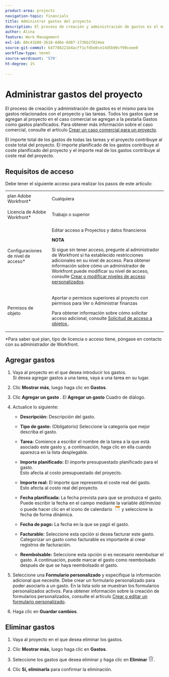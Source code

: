 ```yaml
---
product-area: projects
navigation-topic: financials
title: Administrar gastos del proyecto
description: El proceso de creación y administración de gastos es el mismo para los gastos relacionados con el proyecto y las tareas. Todos los gastos que se agregan al proyecto en el caso comercial se agregan a la pestaña Gastos como gastos planificados. Para obtener más información sobre el caso empresarial, consulte el artículo Crear un caso empresarial para un proyecto
author: Alina
feature: Work Management
exl-id: 80c41b08-3618-4d6e-8d07-1736b2f824ea
source-git-commit: 647788221b4acff1cfd5e0ce14d5b99cf90ceee0
workflow-type: tm+mt
source-wordcount: '579'
ht-degree: 1%

---
```


# Administrar gastos del proyecto

El proceso de creación y administración de gastos es el mismo para los gastos relacionados con el proyecto y las tareas. Todos los gastos que se agregan al proyecto en el caso comercial se agregan a la pestaña Gastos como gastos planificados. Para obtener más información sobre el caso comercial, consulte el artículo [Crear un caso comercial para un proyecto](../../../manage-work/projects/define-a-business-case/create-business-case.md).

El importe total de los gastos de todas las tareas y el proyecto contribuye al coste total del proyecto. El importe planificado de los gastos contribuye al coste planificado del proyecto y el importe real de los gastos contribuye al coste real del proyecto.

## Requisitos de acceso

Debe tener el siguiente acceso para realizar los pasos de este artículo:

<table style="table-layout:auto"> 
 <col> 
 <col> 
 <tbody> 
  <tr> 
   <td role="rowheader">plan Adobe Workfront*</td> 
   <td> <p>Cualquiera</p> </td> 
  </tr> 
  <tr> 
   <td role="rowheader">Licencia de Adobe Workfront*</td> 
   <td> <p>Trabajo o superior </p> </td> 
  </tr> 
  <tr> 
   <td role="rowheader">Configuraciones de nivel de acceso*</td> 
   <td> <p>Editar acceso a Proyectos y datos financieros</p> <p><b>NOTA</b> </p>
   <p> Si sigue sin tener acceso, pregunte al administrador de Workfront si ha establecido restricciones adicionales en su nivel de acceso. Para obtener información sobre cómo un administrador de Workfront puede modificar su nivel de acceso, consulte <a href="../../../administration-and-setup/add-users/configure-and-grant-access/create-modify-access-levels.md" class="MCXref xref">Crear o modificar niveles de acceso personalizados</a>.</p> </td> 
  </tr> 
  <tr> 
   <td role="rowheader">Permisos de objeto</td> 
   <td> <p>Aportar o permisos superiores al proyecto con permisos para Ver o Administrar finanzas</p> <p>Para obtener información sobre cómo solicitar acceso adicional, consulte <a href="../../../workfront-basics/grant-and-request-access-to-objects/request-access.md" class="MCXref xref">Solicitud de acceso a objetos </a>.</p> </td> 
  </tr> 
 </tbody> 
</table>

&#42;Para saber qué plan, tipo de licencia o acceso tiene, póngase en contacto con su administrador de Workfront.

## Agregar gastos

1. Vaya al proyecto en el que desea introducir los gastos.\
   Si desea agregar gastos a una tarea, vaya a una tarea en su lugar. 
1. Clic **Mostrar más**, luego haga clic en **Gastos**.
1. Clic **Agregar un gasto** .
El **Agregar un gasto** Cuadro de diálogo.
1. Actualice lo siguiente:

   * **Descripción:** Descripción del gasto.

   * **Tipo de gasto:** (Obligatorio) Seleccione la categoría que mejor describa el gasto.
   * **Tarea:** Comience a escribir el nombre de la tarea a la que está asociado este gasto y, a continuación, haga clic en ella cuando aparezca en la lista desplegable.
   * **Importe planificado:** El importe presupuestado planificado para el gasto.\
     Esto afecta al costo presupuestado del proyecto.

   * **Importe real:** El importe que representa el coste real del gasto.\
     Esto afecta al costo real del proyecto.

   * **Fecha planificada:** La fecha prevista para que se produzca el gasto. Puede escribir la fecha en el campo mediante la variable *dd/mm/aa* o puede hacer clic en el icono de calendario  ![](assets/calendar-icon.png) y seleccione la fecha de forma dinámica.

   * **Fecha de pago:** La fecha en la que se pagó el gasto.
   * **Facturable:** Seleccione esta opción si desea facturar este gasto. Categorizar un gasto como facturable es importante al crear registros de facturación.
   * **Reembolsable:** Seleccione esta opción si es necesario reembolsar el gasto. A continuación, puede marcar el gasto como reembolsado después de que se haya reembolsado el gasto.

1. Seleccione una **Formulario personalizado** y especifique la información adicional que necesite. Debe crear un formulario personalizado para poder asociarlo a un gasto. En la lista solo se muestran los formularios personalizados activos. Para obtener información sobre la creación de formularios personalizados, consulte el artículo [Crear o editar un formulario personalizado](../../../administration-and-setup/customize-workfront/create-manage-custom-forms/create-or-edit-a-custom-form.md).

1. Haga clic en **Guardar cambios**.

## Eliminar gastos

1. Vaya al proyecto en el que desea eliminar los gastos.
1. Clic **Mostrar más**, luego haga clic en **Gastos**.
1. Seleccione los gastos que desea eliminar y haga clic en **Eliminar** ![Eliminar](assets/delete.png).

1. Clic **Sí, eliminarla** para confirmar la eliminación.
